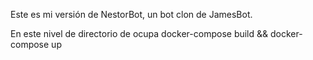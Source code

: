 Este es mi versión de NestorBot, un bot clon de JamesBot.

En este nivel de directorio de ocupa docker-compose build && docker-compose up
